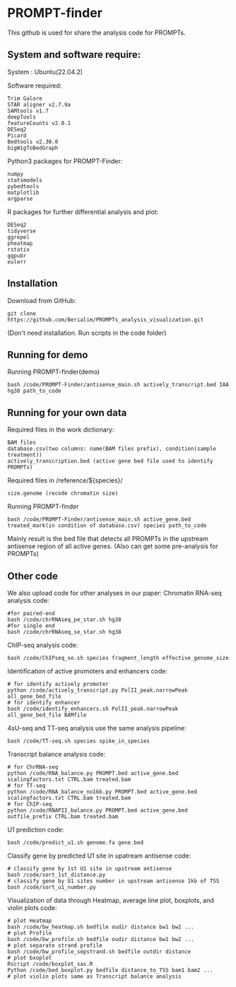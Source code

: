 PROMPT-finder
=================
This github is used for share the analysis code for PROMPTs.

System and software require:
-----------------
System : Ubuntu(22.04.2)

Software required:
```
Trim Galore
STAR aligner v2.7.9a
SAMtools v1.7
deepTools
featureCounts v2.0.1
DESeq2
Picard
Bedtools v2.30.0
bigWigToBedGraph
```

Python3 packages for PROMPT-Finder:
```
numpy
statsmodels
pybedtools
matplotlib
argparse
```

R packages for further differential analysis and plot:
```
DESeq2
tidyverse
ggrepel
pheatmap
rstatix
ggpubr 
eulerr
```
Installation
-----------------
Download from GitHub:
```
git clone https://github.com/Berialim/PROMPTs_analysis_visualization.git
```
(Don't need installation. Run scripts in the code folder)

Running for demo
-----------------
Running PROMPT-finder(demo)
```
bash /code/PROMPT-Finder/antisense_main.sh actively_transcript.bed IAA hg38 path_to_code
```

Running for your own data
-----------------
Required files in the work dictionary:
```
BAM files
database.csv(two columns: name(BAM files prefix), condition(sample treatment))
actively_transcription.bed (active gene bed file used to identify PROMPTs)
```
Required files in /reference/${species}/
```
size.genome (recode chromatin size)

```
Running PROMPT-finder
```
bash /code/PROMPT-Finder/antisense_main.sh active_gene.bed treated_mark(in condition of database.csv) species path_to_code
```

Mainly result is the bed file that detects all PROMPTs in the upstream antisense region of all active genes.
(Also can get some pre-analysis for PROMPTs)

Other code
-----------------
We also upload code for other analyses in our paper:
Chromatin RNA-seq analysis code:
```
#for paired-end
bash /code/chrRNAseq_pe_star.sh hg38
#for single end
bash /code/chrRNAseq_se_star.sh hg38
```
ChIP-seq analysis code:
```
bash /code/ChIPseq_se.sh species fragment_length effective_genome_size
```
Identification of active promoters and enhancers code:
```
# for identify actively promoter
python /code/actively_transcript.py PolII_peak.narrowPeak all_gene_bed_file
# for identify enhancer
bash /code/identify_enhancers.sh PolII_peak.narrowPeak all_gene_bed_file BAMfile
```

4sU-seq and TT-seq analysis use the same analysis pipeline:
```
bash /code/TT-seq.sh species spike_in_species
```
Transcript balance analysis code:
```
# for ChrRNA-seq
python /code/RNA_balance.py PROMPT.bed active_gene.bed scalingfactors.txt CTRL.bam treated.bam
# for TT-seq
python /code/RNA_balance_no1kb.py PROMPT.bed active_gene.bed scalingfactors.txt CTRL.bam treated.bam
# for ChIP-seq
python /code/RNAPII_balance.py PROMPT.bed active_gene.bed outfile_prefix CTRL.bam treated.bam 
```
U1 prediction code:
```
bash /code/predict_u1.sh genome.fa gene.bed
```
Classify gene by predicted U1 site in upatream antisense code:
```
# classify gene by 1st U1 site in upstream antisense
bash /code/sort_1st_distance.py
# classify gene by U1 sites number in upstream antisense 1kb of TSS
bash /code/sort_u1_number.py
```
Visualization of data through Heatmap, average line plot, boxplots, and violin plots code:
```
# plot Heatmap
bash /code/bw_heatmap.sh bedfile oudir distance bw1 bw2 ...
# plot Profile
bash /code/bw_profile.sh bedfile oudir distance bw1 bw2 ...
# plot separate strand profile
bash /code/bw_profile_sepstrand.sh bedfile outdir distance
# plot bxoplot
Rscript /code/boxplot_sas.R
Python /code/bed_boxplot.py bedfile distance_to_TSS bam1 bam2 ...
# plot violin plots same as Transcript balance analysis 
```
